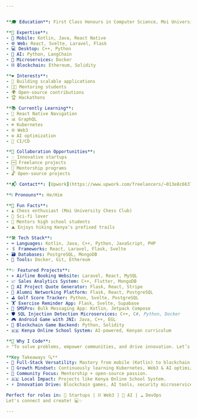 ```yaml
---


**🎓 Education**: First Class Honours in Computer Science, Moi University

**🌟 Expertise**:
- 📱 Mobile: Kotlin, Java, React Native
- 🌐 Web: React, Svelte, Laravel, Flask
- 💻 Desktop: C++, Python
- 🤖 AI: Python, LangChain
- 🧩 Microservices: Docker
- ⛓️ Blockchain: Ethereum, Solidity

**❤️ Interests**:
- 🚀 Building scalable applications
- 👨🏫 Mentoring students
- 🌍 Open-source contributions
- 🏆 Hackathons

**📚 Currently Learning**:
- 🔄 React Native Navigation
- 📊 GraphQL
- ☸️ Kubernetes
- 🌐 Web3
- ⚙️ AI optimization
- 🔁 CI/CD

**🤝 Collaboration Opportunities**:
- 💡 Innovative startups
- 🆓 Freelance projects
- 🌱 Mentorship programs
- 🔓 Open-source projects

**📬 Contact**: [Upwork](https://www.upwork.com/freelancers/~013e8c6637ebfe382b?mp_source=share)

**ℹ️ Pronouns**: He/Him

**🎉 Fun Facts**:
- ♟️ Chess enthusiast (Moi University Chess Club)
- 🚀 Sci-fi lover
- 🎒 Mentors high school students
- ⛰️ Enjoys hiking Kenya’s prefixed trails

**🛠️ Tech Stack**:
- ⌨️ Languages: Kotlin, Java, C++, Python, JavaScript, PHP
- 🖇️ Frameworks: React, Laravel, Flask, Svelte
- 🗃️ Databases: PostgreSQL, MongoDB
- 🧰 Tools: Docker, Git, Ethereum

**✨ Featured Projects**:
- ✈️ Airline Booking Website: Laravel, React, MySQL
- 📈 Sales Analytics System: C++, Flutter, MongoDB
- 💬 AI Project Quote Generator: Flask, React, Stripe
- 👥 Alumni Networking Platform: Flask, React, PostgreSQL
- ⛳ Golf Score Tracker: Python, Svelte, PostgreSQL
- 🏋️ Exercise Reminder App: Flask, Svelte, Supabase
- 💌 SMSPro: Bulk Messaging App: Kotlin, Jetpack Compose
- 🛡️ SQL Injection Detection Microservices: C++, C#, Python, Docker
- 🎮 Android Game with JNI: Java, C++, EGL
- 🎲 Blockchain Game Backend: Python, Solidity
- 🇰🇪 Kenya Online School System: AI-powered, Kenyan curriculum

**💬 Why I Code**:
> "To solve problems, empower communities, and drive innovation. Let’s build something impactful!" 🌟

**Key Takeaways 🔍**
- 🚀 Full-Stack Versatility: Mastery from mobile (Kotlin) to blockchain (Solidity).
- 🌱 Growth Mindset: Continuously learning Kubernetes, Web3 & AI optimization.
- 🤝 Community Focus: Mentorship + open-source passion.
- 🇰🇪 Local Impact: Projects like Kenya Online School System.
- ⚡ Innovation Drive: Blockchain games, AI tools, security microservices.

Perfect for roles in: 🚀 Startups | ⛓️ Web3 | 🤖 AI | ☁️ DevOps
Let's connect and create! 💻✨

---
```

